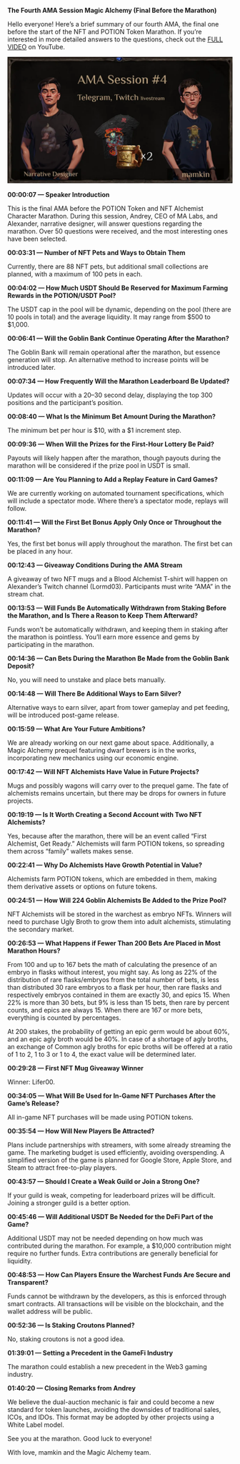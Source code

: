 **The Fourth AMA Session Magic Alchemy (Final Before the Marathon)**

Hello everyone! Here’s a brief summary of our fourth AMA, the final one before the start of the NFT and POTION Token Marathon. If you’re interested in more detailed answers to the questions, check out the [FULL VIDEO](https://youtu.be/H807vMfoYJc?si=-f2Zdd5084LgoxNK) on YouTube.


![](images/img-1-1400.jpeg)

**00:00:07 — Speaker Introduction**

This is the final AMA before the POTION Token and NFT Alchemist Character Marathon. During this session, Andrey, CEO of MA Labs, and Alexander, narrative designer, will answer questions regarding the marathon. Over 50 questions were received, and the most interesting ones have been selected.

**00:03:31 — Number of NFT Pets and Ways to Obtain Them**

Currently, there are 88 NFT pets, but additional small collections are planned, with a maximum of 100 pets in each.

**00:04:02 — How Much USDT Should Be Reserved for Maximum Farming Rewards in the POTION/USDT Pool?**

The USDT cap in the pool will be dynamic, depending on the pool (there are 10 pools in total) and the average liquidity. It may range from $500 to $1,000.

**00:06:41 — Will the Goblin Bank Continue Operating After the Marathon?**

The Goblin Bank will remain operational after the marathon, but essence generation will stop. An alternative method to increase points will be introduced later.

**00:07:34 — How Frequently Will the Marathon Leaderboard Be Updated?**

Updates will occur with a 20–30 second delay, displaying the top 300 positions and the participant’s position.

**00:08:40 — What Is the Minimum Bet Amount During the Marathon?**

The minimum bet per hour is $10, with a $1 increment step.

**00:09:36 — When Will the Prizes for the First-Hour Lottery Be Paid?**

Payouts will likely happen after the marathon, though payouts during the marathon will be considered if the prize pool in USDT is small.

**00:11:09 — Are You Planning to Add a Replay Feature in Card Games?**

We are currently working on automated tournament specifications, which will include a spectator mode. Where there’s a spectator mode, replays will follow.

**00:11:41 — Will the First Bet Bonus Apply Only Once or Throughout the Marathon?**

Yes, the first bet bonus will apply throughout the marathon. The first bet can be placed in any hour.

**00:12:43 — Giveaway Conditions During the AMA Stream**

A giveaway of two NFT mugs and a Blood Alchemist T-shirt will happen on Alexander’s Twitch channel (Lormd03). Participants must write “AMA” in the stream chat.

**00:13:53 — Will Funds Be Automatically Withdrawn from Staking Before the Marathon, and Is There a Reason to Keep Them Afterward?**

Funds won’t be automatically withdrawn, and keeping them in staking after the marathon is pointless. You’ll earn more essence and gems by participating in the marathon.

**00:14:36 — Can Bets During the Marathon Be Made from the Goblin Bank Deposit?**

No, you will need to unstake and place bets manually.

**00:14:48 — Will There Be Additional Ways to Earn Silver?**

Alternative ways to earn silver, apart from tower gameplay and pet feeding, will be introduced post-game release.

**00:15:59 — What Are Your Future Ambitions?**

We are already working on our next game about space. Additionally, a Magic Alchemy prequel featuring dwarf brewers is in the works, incorporating new mechanics using our economic engine.

**00:17:42 — Will NFT Alchemists Have Value in Future Projects?**

Mugs and possibly wagons will carry over to the prequel game. The fate of alchemists remains uncertain, but there may be drops for owners in future projects.

**00:19:19 — Is It Worth Creating a Second Account with Two NFT Alchemists?**

Yes, because after the marathon, there will be an event called “First Alchemist, Get Ready.” Alchemists will farm POTION tokens, so spreading them across “family” wallets makes sense.

**00:22:41 — Why Do Alchemists Have Growth Potential in Value?**

Alchemists farm POTION tokens, which are embedded in them, making them derivative assets or options on future tokens.

**00:24:51 — How Will 224 Goblin Alchemists Be Added to the Prize Pool?**

NFT Alchemists will be stored in the warchest as embryo NFTs. Winners will need to purchase Ugly Broth to grow them into adult alchemists, stimulating the secondary market.

**00:26:53 — What Happens if Fewer Than 200 Bets Are Placed in Most Marathon Hours?**

From 100 and up to 167 bets the math of calculating the presence of an embryo in flasks without interest, you might say. As long as 22% of the distribution of rare flasks/embryos from the total number of bets, is less than distributed 30 rare embryos to a flask per hour, then rare flasks and respectively embryos contained in them are exactly 30, and epics 15. When 22% is more than 30 bets, but 9% is less than 15 bets, then rare by percent counts, and epics are always 15. When there are 167 or more bets, everything is counted by percentages.

At 200 stakes, the probability of getting an epic germ would be about 60%, and an epic agly broth would be 40%. In case of a shortage of agly broths, an exchange of Common agly broths for epic broths will be offered at a ratio of 1 to 2, 1 to 3 or 1 to 4, the exact value will be determined later.

**00:29:28 — First NFT Mug Giveaway Winner**

Winner: Lifer00.

**00:34:05 — What Will Be Used for In-Game NFT Purchases After the Game’s Release?**

All in-game NFT purchases will be made using POTION tokens.

**00:35:54 — How Will New Players Be Attracted?**

Plans include partnerships with streamers, with some already streaming the game. The marketing budget is used efficiently, avoiding overspending. A simplified version of the game is planned for Google Store, Apple Store, and Steam to attract free-to-play players.

**00:43:57 — Should I Create a Weak Guild or Join a Strong One?**

If your guild is weak, competing for leaderboard prizes will be difficult. Joining a stronger guild is a better option.

**00:45:46 — Will Additional USDT Be Needed for the DeFi Part of the Game?**

Additional USDT may not be needed depending on how much was contributed during the marathon. For example, a $10,000 contribution might require no further funds. Extra contributions are generally beneficial for liquidity.

**00:48:53 — How Can Players Ensure the Warchest Funds Are Secure and Transparent?**

Funds cannot be withdrawn by the developers, as this is enforced through smart contracts. All transactions will be visible on the blockchain, and the wallet address will be public.

**00:52:36 — Is Staking Croutons Planned?**

No, staking croutons is not a good idea.

**01:39:01 — Setting a Precedent in the GameFi Industry**

The marathon could establish a new precedent in the Web3 gaming industry.

**01:40:20 — Closing Remarks from Andrey**

We believe the dual-auction mechanic is fair and could become a new standard for token launches, avoiding the downsides of traditional sales, ICOs, and IDOs. This format may be adopted by other projects using a White Label model.

See you at the marathon. Good luck to everyone!

With love, mamkin and the Magic Alchemy team.
